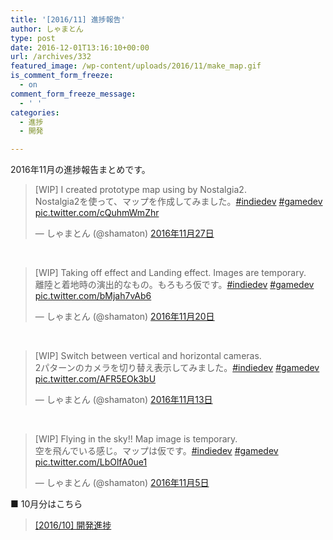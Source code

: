 ```yaml
---
title: '[2016/11] 進捗報告'
author: しゃまとん
type: post
date: 2016-12-01T13:16:10+00:00
url: /archives/332
featured_image: /wp-content/uploads/2016/11/make_map.gif
is_comment_form_freeze:
  - on
comment_form_freeze_message:
  - ' '
categories:
  - 進捗
  - 開発

---
```

2016年11月の進捗報告まとめです。

<blockquote class="twitter-tweet" data-lang="ja">
  <p dir="ltr" lang="ja">
    [WIP] I created prototype map using by Nostalgia2.<br /> Nostalgia2を使って、マップを作成してみました。<a href="https://twitter.com/hashtag/indiedev?src=hash">#indiedev</a> <a href="https://twitter.com/hashtag/gamedev?src=hash">#gamedev</a> <a href="https://t.co/cQuhmWmZhr">pic.twitter.com/cQuhmWmZhr</a>
  </p>
  
  <p>
    — しゃまとん (@shamaton) <a href="https://twitter.com/shamaton/status/802862806982791168">2016年11月27日</a>
  </p>
</blockquote>



&nbsp;

<blockquote class="twitter-tweet" data-lang="ja">
  <p dir="ltr" lang="ja">
    [WIP] Taking off effect and Landing effect. Images are temporary.<br /> 離陸と着地時の演出的なもの。もろもろ仮です。<a href="https://twitter.com/hashtag/indiedev?src=hash">#indiedev</a> <a href="https://twitter.com/hashtag/gamedev?src=hash">#gamedev</a> <a href="https://t.co/bMjah7vAb6">pic.twitter.com/bMjah7vAb6</a>
  </p>
  
  <p>
    — しゃまとん (@shamaton) <a href="https://twitter.com/shamaton/status/800350039176409088">2016年11月20日</a>
  </p>
</blockquote>



&nbsp;

<blockquote class="twitter-tweet" data-lang="ja">
  <p dir="ltr" lang="ja">
    [WIP] Switch between vertical and horizontal cameras.<br /> 2パターンのカメラを切り替え表示してみました。<a href="https://twitter.com/hashtag/indiedev?src=hash">#indiedev</a> <a href="https://twitter.com/hashtag/gamedev?src=hash">#gamedev</a> <a href="https://t.co/AFR5EOk3bU">pic.twitter.com/AFR5EOk3bU</a>
  </p>
  
  <p>
    — しゃまとん (@shamaton) <a href="https://twitter.com/shamaton/status/797777832617201664">2016年11月13日</a>
  </p>
</blockquote>



&nbsp;

<blockquote class="twitter-tweet" data-lang="ja">
  <p dir="ltr" lang="ja">
    [WIP] Flying in the sky!! Map image is temporary.<br /> 空を飛んでいる感じ。マップは仮です。<a href="https://twitter.com/hashtag/indiedev?src=hash">#indiedev</a> <a href="https://twitter.com/hashtag/gamedev?src=hash">#gamedev</a> <a href="https://t.co/LbOlfA0ue1">pic.twitter.com/LbOlfA0ue1</a>
  </p>
  
  <p>
    — しゃまとん (@shamaton) <a href="https://twitter.com/shamaton/status/794897088668528640">2016年11月5日</a>
  </p>
</blockquote>



■ 10月分はこちら

<blockquote class="wp-embedded-content">
  <p>
    <a href="http://shamaton.orz.hm/blog/archives/317">[2016/10] 開発進捗</a>
  </p>
</blockquote>